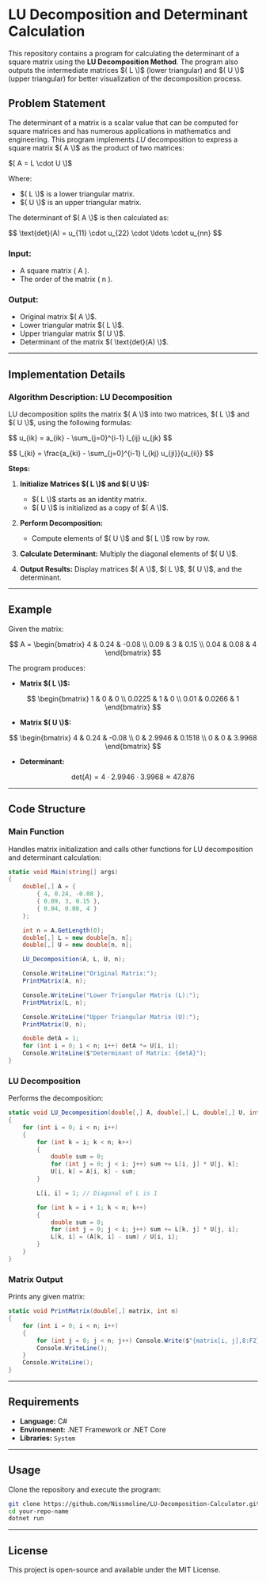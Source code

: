 # LU Decomposition and Determinant Calculation

This repository contains a program for calculating the determinant of a square matrix using the **LU Decomposition Method**. The program also outputs the intermediate matrices $( L \)$ (lower triangular) and $( U \)$ (upper triangular) for better visualization of the decomposition process.

## Problem Statement

The determinant of a matrix is a scalar value that can be computed for square matrices and has numerous applications in mathematics and engineering. This program implements $LU$ decomposition to express a square matrix $( A \)$ as the product of two matrices:

$[
A = L \cdot U
\]$

Where:
- $( L \)$ is a lower triangular matrix.
- $( U \)$ is an upper triangular matrix.

The determinant of $( A \)$ is then calculated as:

$$
\text{det}(A) = u_{11} \cdot u_{22} \cdot \ldots \cdot u_{nn}
\$$

### Input:
- A square matrix \( A \).
- The order of the matrix \( n \).

### Output:
- Original matrix $( A \)$.
- Lower triangular matrix $( L \)$.
- Upper triangular matrix $( U \)$.
- Determinant of the matrix $( \text{det}(A) \)$.

---

## Implementation Details

### Algorithm Description: LU Decomposition
LU decomposition splits the matrix $( A \)$ into two matrices, $( L \)$ and $( U \)$, using the following formulas:

$$
u_{ik} = a_{ik} - \sum_{j=0}^{i-1} l_{ij} u_{jk}
\$$

$$
l_{ki} = \frac{a_{ki} - \sum_{j=0}^{i-1} l_{kj} u_{ji}}{u_{ii}}
\$$

**Steps:**
1. **Initialize Matrices $( L \)$ and $( U \)$:** 
   - $( L \)$ starts as an identity matrix.
   - $( U \)$ is initialized as a copy of $( A \)$.

2. **Perform Decomposition:**
   - Compute elements of $( U \)$ and $( L \)$ row by row.

3. **Calculate Determinant:** Multiply the diagonal elements of $( U \)$.

4. **Output Results:** Display matrices $( A \)$, $( L \)$, $( U \)$, and the determinant.

---

## Example

Given the matrix:

$$
A =
\begin{bmatrix}
4 & 0.24 & -0.08 \\
0.09 & 3 & 0.15 \\
0.04 & 0.08 & 4
\end{bmatrix}
$$

The program produces:
- **Matrix $( L \)$:**

$$
\begin{bmatrix}
1 & 0 & 0 \\
0.0225 & 1 & 0 \\
0.01 & 0.0266 & 1
\end{bmatrix}
$$

- **Matrix $( U \)$:**

$$
\begin{bmatrix}
4 & 0.24 & -0.08 \\
0 & 2.9946 & 0.1518 \\
0 & 0 & 3.9968
\end{bmatrix}
$$

- **Determinant:**

$$
\text{det}(A) = 4 \cdot 2.9946 \cdot 3.9968 \approx 47.876
$$

---

## Code Structure

### Main Function
Handles matrix initialization and calls other functions for LU decomposition and determinant calculation:
```csharp
static void Main(string[] args)
{
    double[,] A = {
        { 4, 0.24, -0.08 },
        { 0.09, 3, 0.15 },
        { 0.04, 0.08, 4 }
    };

    int n = A.GetLength(0);
    double[,] L = new double[n, n];
    double[,] U = new double[n, n];

    LU_Decomposition(A, L, U, n);

    Console.WriteLine("Original Matrix:");
    PrintMatrix(A, n);

    Console.WriteLine("Lower Triangular Matrix (L):");
    PrintMatrix(L, n);

    Console.WriteLine("Upper Triangular Matrix (U):");
    PrintMatrix(U, n);

    double detA = 1;
    for (int i = 0; i < n; i++) detA *= U[i, i];
    Console.WriteLine($"Determinant of Matrix: {detA}");
}
```

### LU Decomposition
Performs the decomposition:
```csharp
static void LU_Decomposition(double[,] A, double[,] L, double[,] U, int n)
{
    for (int i = 0; i < n; i++)
    {
        for (int k = i; k < n; k++)
        {
            double sum = 0;
            for (int j = 0; j < i; j++) sum += L[i, j] * U[j, k];
            U[i, k] = A[i, k] - sum;
        }

        L[i, i] = 1; // Diagonal of L is 1

        for (int k = i + 1; k < n; k++)
        {
            double sum = 0;
            for (int j = 0; j < i; j++) sum += L[k, j] * U[j, i];
            L[k, i] = (A[k, i] - sum) / U[i, i];
        }
    }
}
```

### Matrix Output
Prints any given matrix:
```csharp
static void PrintMatrix(double[,] matrix, int n)
{
    for (int i = 0; i < n; i++)
    {
        for (int j = 0; j < n; j++) Console.Write($"{matrix[i, j],8:F2} ");
        Console.WriteLine();
    }
    Console.WriteLine();
}
```

---

## Requirements
- **Language:** C#
- **Environment:** .NET Framework or .NET Core
- **Libraries:** `System`

---

## Usage
Clone the repository and execute the program:
```bash
git clone https://github.com/Nissmoline/LU-Decomposition-Calculator.git
cd your-repo-name
dotnet run
```

---

## License
This project is open-source and available under the MIT License.
